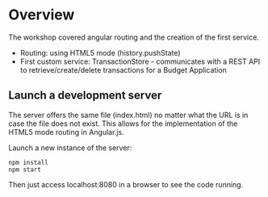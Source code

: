 # Overview

The workshop covered angular routing and the creation of the first service.

- Routing: using HTML5 mode (history.pushState)
- First custom service: TransactionStore - communicates with a REST API to retrieve/create/delete transactions for a Budget Application

## Launch a development server

The server offers the same file (index.html) no matter what the URL is in case the file does not exist. This allows for the implementation of the HTML5 mode routing in Angular.js.

Launch a new instance of the server:

```Shell
npm install
npm start
```

Then just access localhost:8080 in a browser to see the code running.
